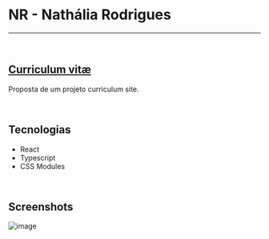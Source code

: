 # NR - Nathália Rodrigues

<hr>
<br/>

## [Curriculum vitæ](https://nathrds.github.io/NR/)

Proposta de um projeto curriculum site.

<br/>

## Tecnologias
* React
* Typescript
* CSS Modules

<br/>

## Screenshots
![image](https://github.com/user-attachments/assets/53e47d14-9c2c-4f0b-9c99-f008b3707185)



